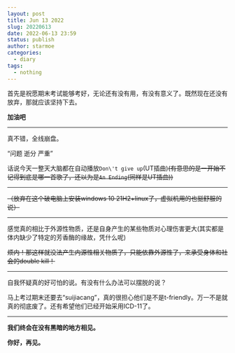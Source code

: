 ```yaml
---
layout: post
title: Jun 13 2022
slug: 20220613
date: 2022-06-13 23:59
status: publish
author: starmoe
categories: 
  - diary
tags:
  - nothing
---
```

首先是祝愿期末考试能够考好，无论还有没有用，有没有意义了。既然现在还没有放弃，那就应该坚持下去。

**加油吧**

---

真不错，全线崩盘。

“问题 逝分 严重”

话说今天一整天大脑都在自动播放`Don\'t give up`(UT插曲)~~(有意思的是一开始不记得到底是哪一首歌了，还以为是`An Ending`(同样是UT插曲))~~

---

~~（放弃在这个破电脑上安装windows 10 21H2+linux了，虚拟机用的也挺舒服的说）~~

---

感觉真的相比于外源性物质，还是自身产生的某些物质对心理伤害更大(其实都是体内缺少了特定的芳香酶的缘故，凭什么呢)

~~烦内！那这样就没法产生内源性相关物质了，只能依靠外源性了，来承受身体和社会的double kill！~~

---

自我怀疑真的好可怕的说。有没有什么办法可以摆脱的说？

马上考过期末还要去“suijiacang”，真的很担心他们是不是t-friendly。万一不是就真的彻底废了。还有希望他们已经开始采用ICD-11了。

---

**我们终会在没有黑暗的地方相见。**

**你好，再见。**

